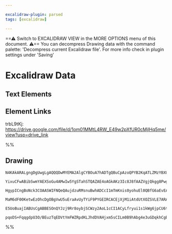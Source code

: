 ```yaml
---

excalidraw-plugin: parsed
tags: [excalidraw]

---
```

==⚠  Switch to EXCALIDRAW VIEW in the MORE OPTIONS menu of this document. ⚠== You can decompress Drawing data with the command palette: 'Decompress current Excalidraw file'. For more info check in plugin settings under 'Saving'


# Excalidraw Data
## Text Elements
## Element Links
trbL9tKj: https://drive.google.com/file/d/1om01MMtL4RW_E49w2pXfUR0cMjlHq5me/view?usp=drive_link

%%
## Drawing
```compressed-json
N4KAkARALgngDgUwgLgAQQQDwMYEMA2AlgCYBOuA7hADTgQBuCpAzoQPYB2KqATLZMzYBXUtiRoIACyhQ4zZAHoFAc0JRJQgEYA6bGwC2CgF7N6hbEcK4OCtptbErHALRY8RMpWdx8Q1TdIEfARcZgRmBShcZQUebQAWbQBmGjoghH0EDihmbgBtcDBQMBLoeHF0DM0EYmJcTWDUkshGFnYuNABGAA5u/lLW1k4AOU4xbm6Adh4AVnjZmcn+yEIO

YixuCFwABibSwmYAEXSoGu4AMwIw5YgSTahSTQAZAE4oAGkAKz3Ic8J8fAAZVgjQkgg8PwgzAebAA1ggAOokdTcPiFAQw+HAmCg9Dgu43UjCZSSDjhXJdG5sOC4bBqGDcTrbbY3azKXEs9EQTDcZzxToANm0sxuDLQfO6MwSSUmMxu0KJ8IAwmx8GxSJsAMSdBA6nWQzS02HKIlCNYqtUaiQPazMGmBbKQijIyQTSZJG6SBCEElQbgCl6deUIM5d

HgypICngBoNck3COAASWIFNQeQAujdzuRMsnuBwhADCcI1mTmKnis0yohuEl0QBfG6aEvEACiwUy2VTGZuQjgdVOxEZ0wF3SSL22AsmApmLxuRA4sM20lk8iUZEIjG0yjYbHZCF0BgUf2CCmICk6Bm2nQAsjeoE94gAlBEAfVb8ReFB4cAAGucAFUn22bAb0+fAAAkAEcZkyBQzAQCgAH4hDtABeDdGFfBcl3nNhsHhIc0EufBri5Zh3AqApmjAW

MaM6dF00KetwEzOhcDgOBgVwU5uEraAvUyTYiF9PYGEIRCACEjXjM1iAtdUtXOZSVLE7ARAdKBE1OfRgUVBAFKtdBtV1Uy1I0rItJ06SCNk81VUU61yA4O1cE08zSE07SMgAMX+IEQQqKFVQJQoIHUzzLO83TMURF1UX6cKLOyaK9LhBBsVxYKIUSiKvJ0p9iVJclGVy5KrIyAB5Gk6VgRlmTKyKUp0nzOCgHzcH0f4xVQOUwryqKWrawFCCMCoe

E5UoBuajIABUsCgABBESOnQYJzj9Rr8oybjSCWzy2AoL1cCI1ACyLfryui1s1kWg6jpCU6tnujztv0O6iQoWbyk2U01jEiiiQBX9uEmQNEsB1V8AATW4GYeE6ZJ4hlPrSiMXd9D4rl6AIIQKm2bRumYrbBoyQq5LLVMID+odEpNEgRrG1FJsgeniGBBA4DhunSBIG82HWG76mCU6SLI0o2cMrGq0k1Uns1JUXkVxXISfBBlELNytVbQ4dZ1iBicu

pqoDS+FqqgdpU3O/BEuzTqEDVtYmFWZRpdKLJhdDVAHjxm5sCILm0B9hAbg4e3uGDqkhCgBcKmDw3SjsT4EGwHJATDuB+cFsOGi9sWQ7C2kLcYWbd3wN3IFgGswXSVP2khdToQMb7q7Owsba5NUCLzq4C6rfBQiWuuS7L/N2+Y8BGzoE9wj4lj6yAA==
```
%%